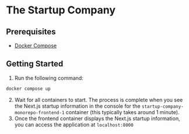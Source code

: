 # The Startup Company

## Prerequisites
- [Docker Compose](https://docs.docker.com/compose/install/)

## Getting Started
1. Run the following command:
```bash
docker compose up
```
2. Wait for all containers to start. The process is complete when you see the Next.js startup information in the console for the `startup-company-monorepo-frontend-1` container (this typically takes around 1 minute).
3. Once the frontend container displays the Next.js startup information, you can access the application at `localhost:8000`